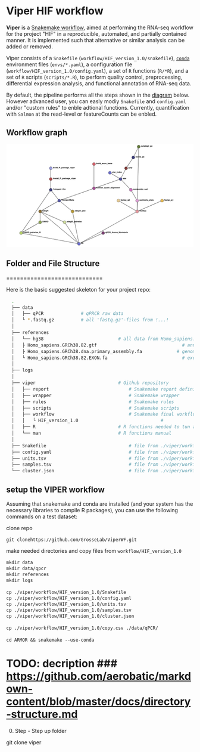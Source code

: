 # Viper HIF workflow 

**Viper** is a [Snakemake workflow](https://snakemake.readthedocs.io/en/stable/index.html), aimed at performing the RNA-seq workflow for the project "HIF" in a reproducible, automated, and partially contained manner. It is implemented such that alternative or similar analysis can be added or removed. 

Viper consists of a `Snakefile` (`workflow/HIF_version_1.0/snakefile`), [`conda`](https://conda.io/docs/) environment files (`envs/*.yaml`), a configuration file (`workflow/HIF_version_1.0/config.yaml`), a set of `R` functions (`R/*R`), and a set of `R` scripts (`scripts/*.R`), to perform quality control, preprocessing, differential expression analysis, and functional annotation of RNA-seq data.

By default, the pipeline performs all the steps shown in the [diagram](img/report_2019_03_012_salmonAlignment_visualization.png) below. However advanced user, you can easly modiy `Snakefile` and `config.yaml` and/or "custom rules" to enble adtional functions. Currently, quantification with `Salmon` at the read-level or featureCounts can be enbled.

## Workflow graph
![DAG](img/report_2019_03_012_salmonAlignment_visualization.png)  

## Folder and File Structure 
============================

Here is the basic suggested skeleton for your project repo:

```bash
  .
  ├── data
  │   ├── qPCR 	            # qPRCR raw data
  │   └ *.fastq.gz 	        # all 'fastq.gz'-files from !...!
  │
  ├── references
  │   └── hg38 	    				      # all data from Homo_sapiens.GRCh38.82
  │   ├ Homo_sapiens.GRCh38.82.gtf 	    				          # annotation
  │   ├ Homo_sapiens.GRCh38.dna.primary_assembly.fa 	        # genome sequence 
  │   └ Homo_sapiens.GRCh38.82.EXON.fa 	    				      # exon sequence of all transcript of GTF
  │	
  ├── logs
  │
  ├── viper 	    				      # Github repository 
  │   ├── report 	    				      # Snakemake report definition
  │   ├── wrapper 	    				      # Snakemake wrapper
  │   ├── rules 	    				      # Snakemake rules
  │   ├── scripts 	    				      # Snakemake scripts
  │   ├── workflow 	    				      # Snakemake final workflows
  │   │	  └ HIF_version_1.0 	    				      #
  │   ├── R 	    				      # R functions needed to tun analysis   
  │   └── man 	    				      # R functions manual
  │
  ├── Snakefile 	    				      # file from ./viper/workflow/HIF_version_1.0
  ├── config.yaml 	    				      # file from ./viper/workflow/HIF_version_1.0
  ├── units.tsv 	    				      # file from ./viper/workflow/HIF_version_1.0
  ├── samples.tsv 	    				      # file from ./viper/workflow/HIF_version_1.0
  └── cluster.json 	    				      # file from ./viper/workflow/HIF_version_1.0
```

## setup the VIPER workflow

Assuming that snakemake and conda are installed (and your system has the necessary libraries to compile R packages), you can use the following commands on a test dataset:

clone repo
```
git clonehttps://github.com/GrosseLab/ViperWF.git
```

make needed directories and copy files from `workflow/HIF_version_1.0`
```
mkdir data
mkdir data/qpcr
mkdir references
mkdir logs

cp ./viper/workflow/HIF_version_1.0/Snakefile
cp ./viper/workflow/HIF_version_1.0/config.yaml
cp ./viper/workflow/HIF_version_1.0/units.tsv
cp ./viper/workflow/HIF_version_1.0/samples.tsv
cp ./viper/workflow/HIF_version_1.0/cluster.json

cp ./viper/workflow/HIF_version_1.0/copy.csv ./data/qPCR/

cd ARMOR && snakemake --use-conda
```

# TODO: decription ### https://github.com/aerobatic/markdown-content/blob/master/docs/directory-structure.md  


0. Step - Step up folder  

git clone viper

